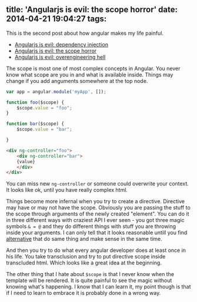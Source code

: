 title: 'Angularjs is evil: the scope horror'
date: 2014-04-21 19:04:27
tags:
---
This is the second post about how angular makes my life painful.


* [Angularjs is evil: dependency injection](/2014/02/angularjs-is-evil-dependency--injection/)
* [Angularjs is evil: the scope horror](/2014/04/angularjs-is-evil-the-scope-horror/)
* [Angularjs is evil: overengineering hell](/2014/04/angular-is-evil-overengineering/)

The scope is most one of most complex concepts in Angular. You never know what scope are you in and what is available inside. Things may change if you add anguments somewhere at the top node.

```javascript
var app = angular.module('myApp', []);

function foo($scope) {
    $scope.value = "foo";
}

function bar($scope) {
    $scope.value = "bar";

}
```
```html
<div ng-controller="foo">
    <div ng-controller="bar">
    {value}
    </div>
</div>
```
You can miss new ```ng-controller``` or someone could overwrite your context. It looks like ok, until you have really complex html.

Things become more infernal when you try to create a directive. Directive may have or may not have the scope. Obviously you are passing the stuff to the scope through arguments of the newly created "element". You can do it in three different ways with craziest API I ever seen - you got three magic symbols `& = @` and they do different things with stuff you are throwing inside your arguments. I can only tell that it looks reasonable untill you find [alternative](http://facebook.github.io/react/) that do same thing and make sense in the same time.

And then you try to do what every angular developer does at least once in his life. You take transclusion and try to put directive scope inside transcluded html. Which looks like a great idea at the beginning.

The other thing that I hate about `$scope` is that I never know when the template will be rendered. It is quite painful to see the magic without knowing what's happening. I know that I can learn it, my point though is that if I need to learn to embrace it is probably done in a wrong way.


